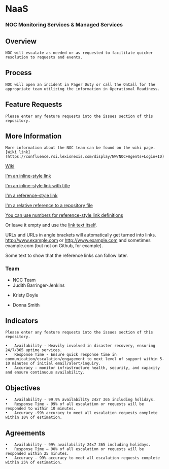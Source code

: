# NaaS

###	NOC Monitoring Services & Managed Services

	
	
		 
## Overview
	NOC will escalate as needed or as requested to facilitate quicker resolution to requests and events.
## Process
	NOC will open an incident in Pager Duty or call the OnCall for the appropriate team utilizing the information in Operational Readiness.
	
## Feature Requests
	Please enter any feature requests into the issues section of this repository.
	
	
## More Information
	More information about the NOC team can be found on the wiki page.
	[Wiki link](https://confluence.rsi.lexisnexis.com/display/NW/NOC+Agents+Login+ID)

[Wiki](https://www.google.com)



[I'm an inline-style link](https://www.google.com)

[I'm an inline-style link with title](https://www.google.com "Google's Homepage")

[I'm a reference-style link][Arbitrary case-insensitive reference text]

[I'm a relative reference to a repository file](../blob/master/LICENSE)

[You can use numbers for reference-style link definitions][1]

Or leave it empty and use the [link text itself].

URLs and URLs in angle brackets will automatically get turned into links. 
http://www.example.com or <http://www.example.com> and sometimes 
example.com (but not on Github, for example).

Some text to show that the reference links can follow later.

[arbitrary case-insensitive reference text]: https://www.mozilla.org
[1]: http://slashdot.org
[link text itself]: http://www.reddit.com

		
###	Team


* NOC Team
* Judith Barringer-Jenkins
- Kristy Doyle
+ Donna Smith

## Indicators
	Please enter any feature requests into the issues section of this repository.
	
	•	Availability - Heavily involved in disaster recovery, ensuring 24/7/365 uptime services.
	•	Response Time - Ensure quick response time in communication/escalation/engagement to next level of support within 5- 10 minutes of initial email/alert/inquiry.
	•	Accuracy - monitor infrastructure health, security, and capacity and ensure continuous availability.

## Objectives
	•	Availability - 99.9% availability 24x7 365 including holidays.
	•	Response Time - 99% of all escalation or requests will be responded to within 10 minutes.
	•	Accuracy -99% accuracy to meet all escalation requests complete within 10% of estimation.


## Agreements
	•	Availability - 99% availability 24x7 365 including holidays.
	•	Response Time – 90% of all escalation or requests will be responded within 25 minutes.
	•	Accuracy - 99% accuracy to meet all escalation requests complete within 25% of estimation.
